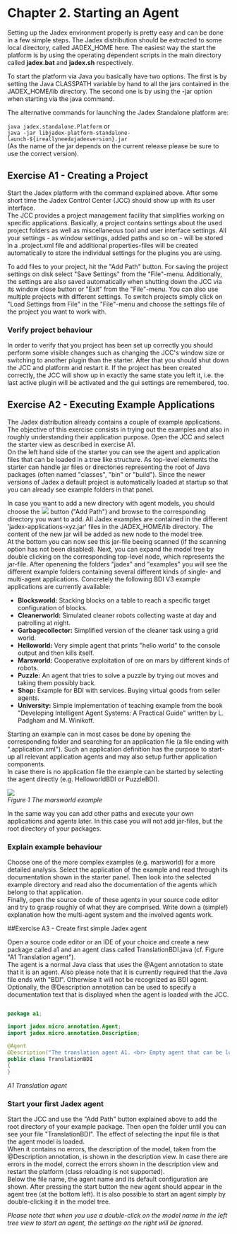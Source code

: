 # Chapter 2. Starting an Agent

Setting up the Jadex environment properly is pretty easy and can be done in a few simple steps. The Jadex distribution should be extracted to some local directory, called JADEX_HOME here. The easiest way the start the platform is by using the operating dependent scripts in the main directory called **jadex.bat** and **jadex.sh** respectively.

To start the platform via Java you basically have two options. The first is by setting the Java CLASSPATH variable by hand to all the jars contained in the JADEX_HOME/lib directory. The second one is by using the -jar option when starting via the java command.



The alternative commands for launching the Jadex Standalone platform are:


```java jadex.standalone.Platform```   <!-- 2 spaces generate a non-paragraph-line-break -->
or     
```java -jar libjadex-platform-standalone-launch-${ireallyneedajadexversion}.jar```   
(As the name of the jar depends on the current release please be sure to use the correct version).

## Exercise A1 - Creating a Project


Start the Jadex platform with the command explained above. 
After some short time the Jadex Control Center (JCC) should show up with its user interface.  
The JCC provides a project management facility that simplifies working on specific applications. 
Basically, a project contains settings about the used project folders as well as miscellaneous tool and user interface settings. 
All your settings - as window settings, added paths and so on - will be stored in a .project.xml file and additional properties-files will be created automatically to store the individual settings for the plugins you are using. 

To add files to your project, hit the "Add Path" button. 
For saving the project settings on disk select "Save Settings" from the "File"-menu. 
Additionally, the settings are also saved automatically when shutting down the JCC via its window close button or "Exit" from the "File"-menu. 
You can also use multiple projects with different settings. 
To switch projects simply click on "Load Settings from File" in the "File"-menu and choose the settings file of the project you want to work with.

### Verify project behaviour
In order to verify that you project has been set up correctly you should perform some visible changes such as changing the JCC's window size or switching to another plugin than the starter. After that you should shut down the JCC and platform and restart it. If the project has been created correctly, the JCC will show up in exactly the same state you left it, i.e. the last active plugin will be activated and the gui settings are remembered, too.

## Exercise A2 - Executing Example Applications

The Jadex distribution already contains a couple of example applications. 
The objective of this exercise consists in trying out the examples and also in roughly understanding their application purpose. Open the JCC and select the starter view as described in exercise A1.  
On the left hand side of the starter you can see the agent and application files that can be loaded in a tree like structure. As top-level elements the starter can handle jar files or directories representing the root of Java packages (often named "classes", "bin" or "build").
Since the newer versions of Jadex a default project is automatically loaded at startup so that you can already see example folders in that panel.

In case you want to add a new directory with agent models, you should choose the ![](newaddfolder.png) button ("Add Path") and browse to the corresponding directory you want to add.
All Jadex examples are contained in the different 'jadex-applications-xyz.jar' files in the JADEX_HOME/lib directory. 
The content of the new jar will be added as new node to the model tree.  
At the bottom you can now see this jar-file beeing scanned (if the scanning option has not been disabled). 
Next, you can expand the model tree by double clicking on the corresponding top-level node, which represents the jar-file. 
After openening the folders "jadex" and "examples" you will see the different example folders containing several different kinds of single- and multi-agent applications. Concretely the following BDI V3 example applications are currently available:

-   **Blocksworld:** Stacking blocks on a table to reach a specific target configuration of blocks.
-   **Cleanerworld:** Simulated cleaner robots collecting waste at day and patrolling at night.
-   **Garbagecollector:** Simplified version of the cleaner task using a grid world.
-   **Helloworld:** Very simple agent that prints "hello world" to the console output and then kills itself.
-   **Marsworld:** Cooperative exploitation of ore on mars by different kinds of robots.
-   **Puzzle:** An agent that tries to solve a puzzle by trying out moves and taking them possibly back.
-   **Shop:** Example for BDI with services. Buying virtual goods from seller agents.
-   **University:** Simple implementation of teaching example from the book "Developing Intelligent Agent Systems: A Practical Guide" written by L. Padgham and M. Winikoff.

Starting an example can in most cases be done by opening the corresponding folder and searching for an application file (a file ending with ".application.xml").
Such an application definition has the purpose to start-up all relevant application agents and may also setup further application components.  
In case there is no application file the example can be started by selecting the agent directly (e.g. HelloworldBDI or PuzzleBDI).

![](marsworld.png)  
*Figure 1 The marsworld example*

In the same way you can add other paths and execute your own applications and agents later. In this case you will not add jar-files, but the root directory of your packages.

### Explain example behaviour
 Choose one of the more complex examples (e.g. marsworld) for a more detailed analysis. 
 Select the application of the example and read through its documentation shown in the starter panel.
 Then look into the selected example directory and read also the documentation of the agents which belong to that application.  
 Finally, open the source code of these agents in your source code editor and try to grasp roughly of what they are comprised. 
 Write down a (simple!) explanation how the multi-agent system and the involved agents work.

##Exercise A3 - Create first simple Jadex agent

Open a source code editor or an IDE of your choice and create a new package called a1 and an agent class called TranslationBDI.java (cf. Figure "A1 Translation agent").  
The agent is a normal Java class that uses the @Agent annotation to state that it is an agent. 
Also please note that it is currently required that the Java file ends with "BDI". 
Otherwise it will not be recognized as BDI agent. 
Optionally, the @Description annotation can be used to specify a documentation text that is displayed when the agent is loaded with the JCC.

```java

package a1;

import jadex.micro.annotation.Agent;
import jadex.micro.annotation.Description;

@Agent
@Description("The translation agent A1. <br> Empty agent that can be loaded and started.")
public class TranslationBDI
{
}

```
*A1 Translation agent*



### Start your first Jadex agent
Start the JCC and use the "Add Path" button explained above to add the root directory of your example package. Then open the folder until you can see your file "TranslationBDI". 
The effect of selecting the input file is that the agent model is loaded.  
When it contains no errors, the description of the model, taken from the @Description annotation, is shown in the description view. 
In case there are errors in the model, correct the errors shown in the description view and restart the platform (class reloading is not supported).  
Below the file name, the agent name and its default configuration are shown.
After pressing the start button the new agent should appear in the agent tree (at the bottom left). 
It is also possible to start an agent simply by double-clicking it in the model tree.

*Please note that when you use a double-click on the model name in the left tree view to start an agent, the settings on the right will be ignored.*

<!--You can also start a second JCC by choosing it from:-->

<!--**jadex/tools/jcc/JCC.agent.xml**-->
 <!--               -->
<!--and giving it a name like JCC2.-->
